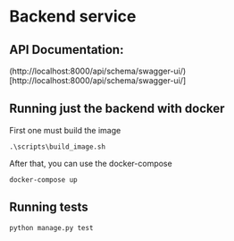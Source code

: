 # Backend service

## API Documentation:
(http://localhost:8000/api/schema/swagger-ui/)[http://localhost:8000/api/schema/swagger-ui/]

## Running just the backend with docker

First one must build the image

```
.\scripts\build_image.sh
```

After that, you can use the docker-compose

```
docker-compose up
```

## Running tests

```
python manage.py test
```